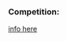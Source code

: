 ### Competition: 

[info here](https://www.drivendata.org/competitions/7/pump-it-up-data-mining-the-water-table/)